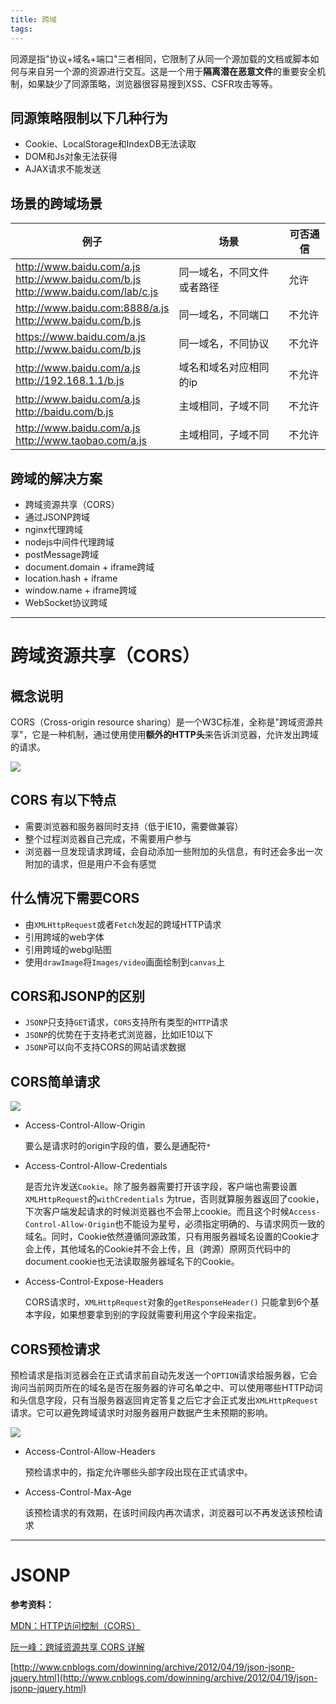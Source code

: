 ```yaml
---
title: 跨域
tags:
---
```


同源是指"协议+域名+端口"三者相同，它限制了从同一个源加载的文档或脚本如何与来自另一个源的资源进行交互。这是一个用于**隔离潜在恶意文件**的重要安全机制，如果缺少了同源策略，浏览器很容易搜到XSS、CSFR攻击等等。
<!-- more -->

## **同源策略限制以下几种行为**

- Cookie、LocalStorage和IndexDB无法读取
- DOM和Js对象无法获得
- AJAX请求不能发送

## 场景的跨域场景
| 例子 | 场景 | 可否通信 |
| -| - | - |
| http://www.baidu.com/a.js </br> http://www.baidu.com/b.js </br> http://www.baidu.com/lab/c.js | 同一域名，不同文件或者路径 | 允许 |
| http://www.baidu.com:8888/a.js </br> http://www.baidu.com/b.js | 同一域名，不同端口 | 不允许 |
| https://www.baidu.com/a.js </br> http://www.baidu.com/b.js | 同一域名，不同协议 | 不允许 |
| http://www.baidu.com/a.js </br> http://192.168.1.1/b.js | 域名和域名对应相同的ip | 不允许 |
| http://www.baidu.com/a.js </br> http://baidu.com/b.js | 主域相同，子域不同 | 不允许 |
| http://www.baidu.com/a.js </br> http://www.taobao.com/a.js | 主域相同，子域不同 | 不允许 |


## 跨域的解决方案

- 跨域资源共享（CORS）
- 通过JSONP跨域
- nginx代理跨域
- nodejs中间件代理跨域
- postMessage跨域
- document.domain + iframe跨域
- location.hash + iframe
- window.name + iframe跨域
- WebSocket协议跨域

---

# 跨域资源共享（CORS）

## **概念说明**
CORS（Cross-origin resource sharing）是一个W3C标准，全称是"跨域资源共享"，它是一种机制，通过使用使用**额外的HTTP头**来告诉浏览器，允许发出跨域的请求。

![](/images/crossOrigin.png)

## CORS 有以下特点

- 需要浏览器和服务器同时支持（低于IE10，需要做兼容）
- 整个过程浏览器自己完成，不需要用户参与
- 浏览器一旦发现请求跨域，会自动添加一些附加的头信息，有时还会多出一次附加的请求，但是用户不会有感觉

## 什么情况下需要CORS

- 由`XMLHttpRequest`或者`Fetch`发起的跨域HTTP请求
- 引用跨域的web字体
- 引用跨域的webgl贴图
- 使用`drawImage`将`Images/video`画面绘制到`canvas`上

## CORS和JSONP的区别

- `JSONP`只支持`GET`请求，`CORS`支持所有类型的`HTTP`请求
- `JSONP`的优势在于支持老式浏览器，比如IE10以下
- `JSONP`可以向不支持CORS的网站请求数据

## CORS简单请求

![](./../../images/simpleRequest.png)

- Access-Control-Allow-Origin

    要么是请求时的origin字段的值，要么是通配符`*`

- Access-Control-Allow-Credentials

    是否允许发送`Cookie`。除了服务器需要打开该字段，客户端也需要设置`XMLHttpRequest`的`withCredentials` 为true，否则就算服务器返回了cookie，下次客户端发起请求的时候浏览器也不会带上cookie。而且这个时候`Access-Control-Allow-Origin`也不能设为星号，必须指定明确的、与请求网页一致的域名。同时，Cookie依然遵循同源政策，只有用服务器域名设置的Cookie才会上传，其他域名的Cookie并不会上传，且（跨源）原网页代码中的document.cookie也无法读取服务器域名下的Cookie。

- Access-Control-Expose-Headers

    CORS请求时，`XMLHttpRequest`对象的`getResponseHeader()` 只能拿到6个基本字段，如果想要拿到别的字段就需要利用这个字段来指定。

## CORS预检请求

预检请求是指浏览器会在正式请求前自动先发送一个`OPTION`请求给服务器，它会询问当前网页所在的域名是否在服务器的许可名单之中、可以使用哪些HTTP动词和头信息字段，只有当服务器返回肯定答复之后它才会正式发出`XMLHttpRequest` 请求。它可以避免跨域请求时对服务器用户数据产生未预期的影响。

![](./../../images/preflightRequest.png.png)

- Access-Control-Allow-Headers

    预检请求中的，指定允许哪些头部字段出现在正式请求中。

- Access-Control-Max-Age

    该预检请求的有效期，在该时间段内再次请求，浏览器可以不再发送该预检请求

---

# JSONP


**参考资料：**

[MDN：HTTP访问控制（CORS）](https://developer.mozilla.org/zh-CN/docs/Web/HTTP/Access_control_CORS)

[阮一峰：跨域资源共享 CORS 详解](http://www.ruanyifeng.com/blog/2016/04/cors.html)

[http://www.cnblogs.com/dowinning/archive/2012/04/19/json-jsonp-jquery.html](http://www.cnblogs.com/dowinning/archive/2012/04/19/json-jsonp-jquery.html)